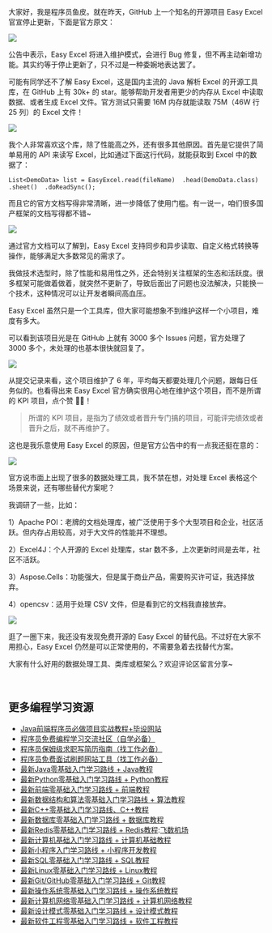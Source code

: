 
大家好，我是程序员鱼皮。就在昨天，GitHub 上一个知名的开源项目 Easy Excel 官宣停止更新，下面是官方原文：


![](https://pic.yupi.icu/1/1730254842922-d62ec138-3d2d-4f87-9866-3c21c4a6a632.png)


公告中表示，Easy Excel 将进入维护模式，会进行 Bug 修复，但不再主动新增功能。其实约等于停止更新了，只不过是一种委婉地表达罢了。


可能有同学还不了解 Easy Excel，这是国内主流的 Java 解析 Excel 的开源工具库，在 GitHub 上有 30k\+ 的 star。能够帮助开发者用更少的内存从 Excel 中读取数据、或者生成 Excel 文件。官方测试只需要 16M 内存就能读取 75M（46W 行 25 列）的 Excel 文件！


![](https://pic.yupi.icu/1/1730255146877-56496cac-a354-4944-9e18-f685389d9e47.png)


我个人非常喜欢这个库，除了性能高之外，还有很多其他原因。首先是它提供了简单易用的 API 来读写 Excel，比如通过下面这行代码，就能获取到 Excel 中的数据了：



```
List<DemoData> list = EasyExcel.read(fileName)  .head(DemoData.class)  .sheet()  .doReadSync();
```

而且它的官方文档写得非常清晰，进一步降低了使用门槛。有一说一，咱们很多国产框架的文档写得都不错\~


![](https://pic.yupi.icu/1/1730255608162-26c14bdf-a1b1-4e52-b0c1-ea09472f2e37.png)


通过官方文档可以了解到，Easy Excel 支持同步和异步读取、自定义格式转换等操作，能够满足大多数常见的需求了。


我做技术选型时，除了性能和易用性之外，还会特别关注框架的生态和活跃度。很多框架可能做着做着，就突然不更新了，导致后面出了问题也没法解决，只能换一个技术，这种情况可以让开发者瞬间高血压。


Easy Excel 虽然只是一个工具库，但大家可能想象不到维护这样一个小项目，难度有多大。


可以看到该项目光是在 GitHub 上就有 3000 多个 Issues 问题，官方处理了 3000 多个，未处理的也基本很快就回复了。


![](https://pic.yupi.icu/1/1730255905617-7efe4053-c4cc-41c1-8eac-acf823b52e15.png)


从提交记录来看，这个项目维护了 6 年，平均每天都要处理几个问题，跟每日任务似的。也看得出来 Easy Excel 官方确实很用心地在维护这个项目，而不是所谓的 KPI 项目，点个赞 👍🏻！



> 所谓的 KPI 项目，是指为了绩效或者晋升专门搞的项目，可能评完绩效或者晋升之后，就不再维护了。


这也是我乐意使用 Easy Excel 的原因，但是官方公告中的有一点我还挺在意的：


![](https://pic.yupi.icu/1/1730256447432-082d2d85-c28c-4537-b436-91746e5c02b5.png)


官方说市面上出现了很多的数据处理工具，我不禁在想，对处理 Excel 表格这个场景来说，还有哪些替代方案呢？ 


我调研了一些，比如：


1）Apache POI：老牌的文档处理库，被广泛使用于多个大型项目和企业，社区活跃。但内存占用较高，对于大文件的性能并不理想。


2）Excel4J：个人开源的 Excel 处理库，star 数不多，上次更新时间是去年，社区不活跃。


3）Aspose.Cells：功能强大，但是属于商业产品，需要购买许可证，我选择放弃。


4）opencsv：适用于处理 CSV 文件，但是看到它的文档我直接放弃。


![](https://pic.yupi.icu/1/1730256993878-219e1f0c-aec6-4112-8708-2dec23bc1ec3.png)


逛了一圈下来，我还没有发现免费开源的 Easy Excel 的替代品。不过好在大家不用担心，Easy Excel 仍然是可以正常使用的，不需要急着去找替代方案。


大家有什么好用的数据处理工具、类库或框架么？欢迎评论区留言分享\~


 


## 更多编程学习资源


* [Java前端程序员必做项目实战教程\+毕设网站](https://github.com)
* [程序员免费编程学习交流社区（自学必备）](https://github.com)
* [程序员保姆级求职写简历指南（找工作必备）](https://github.com)
* [程序员免费面试刷题网站工具（找工作必备）](https://github.com)
* [最新Java零基础入门学习路线 \+ Java教程](https://github.com)
* [最新Python零基础入门学习路线 \+ Python教程](https://github.com)
* [最新前端零基础入门学习路线 \+ 前端教程](https://github.com)
* [最新数据结构和算法零基础入门学习路线 \+ 算法教程](https://github.com)
* [最新C\+\+零基础入门学习路线、C\+\+教程](https://github.com)
* [最新数据库零基础入门学习路线 \+ 数据库教程](https://github.com)
* [最新Redis零基础入门学习路线 \+ Redis教程](https://github.com):[飞数机场](https://ze16.com)
* [最新计算机基础入门学习路线 \+ 计算机基础教程](https://github.com)
* [最新小程序入门学习路线 \+ 小程序开发教程](https://github.com)
* [最新SQL零基础入门学习路线 \+ SQL教程](https://github.com)
* [最新Linux零基础入门学习路线 \+ Linux教程](https://github.com)
* [最新Git/GitHub零基础入门学习路线 \+ Git教程](https://github.com)
* [最新操作系统零基础入门学习路线 \+ 操作系统教程](https://github.com)
* [最新计算机网络零基础入门学习路线 \+ 计算机网络教程](https://github.com)
* [最新设计模式零基础入门学习路线 \+ 设计模式教程](https://github.com)
* [最新软件工程零基础入门学习路线 \+ 软件工程教程](https://github.com)


